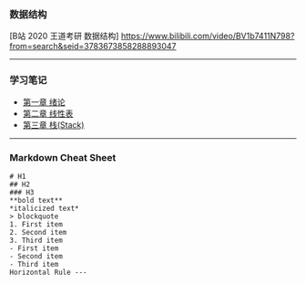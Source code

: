 ### 数据结构
[B站 2020 王道考研 数据结构]  https://www.bilibili.com/video/BV1b7411N798?from=search&seid=3783673858288893047

---


### 学习笔记
- [第一章 绪论](https://github.com/kang3889631/DataStructure/issues/1#issue-731965426)
- [第二章 线性表](https://github.com/kang3889631/DataStructure/issues/2#issue-732866321)
- [第三章 栈(Stack)](https://github.com/kang3889631/DataStructure/issues/3#issue-735078401)



---
### Markdown Cheat Sheet
```
# H1
## H2
### H3
**bold text**
*italicized text*
> blockquote
1. First item
2. Second item
3. Third item
- First item
- Second item
- Third item
Horizontal Rule ---
```
